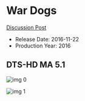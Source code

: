 # War Dogs

[Discussion Post](https://www.avsforum.com/threads/bass-eq-for-filtered-movies.2995212/post-56777160)

* Release Date: 2016-11-22
* Production Year: 2016

## DTS-HD MA 5.1

![img 0](https://fanart.tv/fanart/movies/308266/moviethumb/war-dogs-57a9d09ded496.jpg)

![img 1](https://i.imgur.com/oiZEQAk.png)

